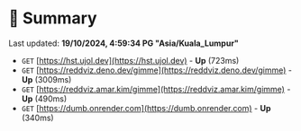 # 📖 Summary
Last updated: **19/10/2024, 4:59:34 PG "Asia/Kuala_Lumpur"**

- `GET` [https://hst.ujol.dev](https://hst.ujol.dev) - **Up** (723ms)
- `GET` [https://reddviz.deno.dev/gimme](https://reddviz.deno.dev/gimme) - **Up** (3009ms)
- `GET` [https://reddviz.amar.kim/gimme](https://reddviz.amar.kim/gimme) - **Up** (490ms)
- `GET` [https://dumb.onrender.com](https://dumb.onrender.com) - **Up** (340ms)
